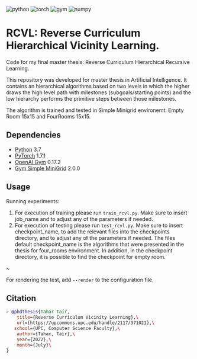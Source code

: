 ![python](https://img.shields.io/badge/Python-3.7-orange) ![torch](https://img.shields.io/badge/pytorch-1.7.1-brightgreen) ![gym](https://img.shields.io/badge/gym-0.19-red) ![numpy](https://img.shields.io/badge/numpy-1.19.2-blue) 
# RCVL: Reverse Curriculum Hierarchical Vicinity Learning.

Code for my final master thesis: Reverse Curriculum Hierarchical Recursive Learning.

This repository was developed for master thesis in Artificial Intelligence. 
It contains an hierarchical algorithms based on two levels in which the higher draws the high level 
path with milestones (subgoals/starting points) and the low hierarchy performs the primitive steps between those 
milestones. 

The algorithm is trained and tested in Simple Minigrid environemt: Empty Room 15x15 and FourRooms 15x15. 


## Dependencies

- [Python](https://img.shields.io/badge/numpy-1.19.2-blue) 3.7
- [PyTorch](https://pytorch.org/) 1.7.1
- [OpenAI Gym](https://www.gymlibrary.dev/) 0.17.2
- [Gym Simple MiniGrid](https://github.com/tairtahar/gym-simple-minigrid.git) 2.0.0 

## Usage

Running experiments:
1. For execution of training please run  `train_rcvl.py`.
Make sure to insert job_name and to adjust any of the parameters if needed.
2. For execution of testing please run `test_rcvl.py`. 
Make sure to insert checkpoint_name, to add the relevant files into the checkpoints directory, and to adjust any of the parameters if needed. 
The files default checkpoint_name is the algorithms that were presented in the thesis for four_rooms environment. 
In addition, in the checkpoint directory, it is possible to find the checkpoint for empty room. 

~


For rendering the test, add `--render` to the configuration file.

## Citation
```bibtex
> @phdthesis{Tahar Tair,
    title={Reverse Curriculum Vicinity Learning},\
    url={https://upcommons.upc.edu/handle/2117/371021},\
   school={UPC, Computer Science Faculty},\
    author={Tahar, Tair},\
    year={2022},\
    month={July}\
}
```


